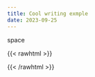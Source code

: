 ```yaml
---
title: Cool writing exmple
date: 2023-09-25
---
```


space
 


{{< rawhtml >}}
<!DOCTYPE html>
<html lang="en">
<head>
    <meta charset="UTF-8">
    <meta name="viewport" content="width=device-width, initial-scale=1.0">
    <title>Handwriting Animation</title>
    
</head>
<body>
    <div class="handwriting-container">
        <div class="handwriting-text"></div>
    </div>
    <script>
        const sentences = [
    "Hello (English)",
    "Bonjour (French)",
    "Hola (Spanish)",
    "Ciao (Italian)",
    "Guten Tag (German)",
    "Olá (Portuguese)",
    "Konnichiwa (Japanese)",
    "Namaste (Hindi)",
    "Salam (Arabic)",
    "Zdravo (Serbian)",
    "Aloha (Hawaiian)",
    "Hej (Swedish)",
    "Merhaba (Turkish)",
    "Saluton (Esperanto)",
    "Kamusta (Filipino)",
    "Nǐ hǎo (Chinese)",
    "你好 (Chinese Simplified)",
    "Annyeonghaseyo (Korean)",
    "Ahoj (Czech)",
    "Halo (Indonesian)",
    "Sawubona (Zulu)",
    "Բարև (Armenian)",
    "გამარჯობა (Georgian)",
    "Γειά σας (Greek)",
    "שלום (Hebrew)",
    "नमस्ते (Nepali)",
    "Привет (Russian)",
    "مرحبا (Urdu)",
    "வணக்கம் (Tamil)",
    "ಹಲೋ (Kannada)",
    "สวัสดี (Thai)",
    "ਹੈਲੋ (Punjabi)",
    "ជំរាបសួរ (Khmer)"
];
const textElement = document.querySelector(".handwriting-text");
const containerElement = document.querySelector(".handwriting-container");

let currentSentenceIndex = 0;

// Set initial height to match container's height
textElement.style.height = containerElement.clientHeight + "px";

function writeSentence() {
    const currentSentence = sentences[currentSentenceIndex];
    let characterIndex = 0;

    function typeCharacter() {
        textElement.textContent += currentSentence[characterIndex];
        characterIndex++;

        if (characterIndex < currentSentence.length) {
            setTimeout(typeCharacter, 50);
        } else {
            setTimeout(deleteSentence, 2000);
        }
    }

    typeCharacter();
}

function deleteSentence() {
    let text = textElement.textContent;
    textElement.textContent = text.slice(0, -1);

    if (text.length > 0) {
        setTimeout(deleteSentence, 30);
    } else {
        currentSentenceIndex = (currentSentenceIndex + 1) % sentences.length;
        textElement.style.height = containerElement.clientHeight + "px"; // Maintain original container height
        setTimeout(writeSentence, 500);
    }
}

writeSentence();
    </script>

</form>
</body>



</html>

{{< /rawhtml >}}




